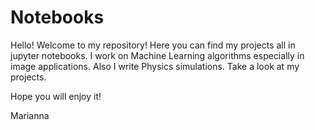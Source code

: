 # Notebooks
Hello! Welcome to my repository! Here you can find my projects all in jupyter notebooks.
I work on Machine Learning algorithms especially in image applications. Also I write Physics simulations.
Take a look at my projects.

Hope you will enjoy it!

Marianna
